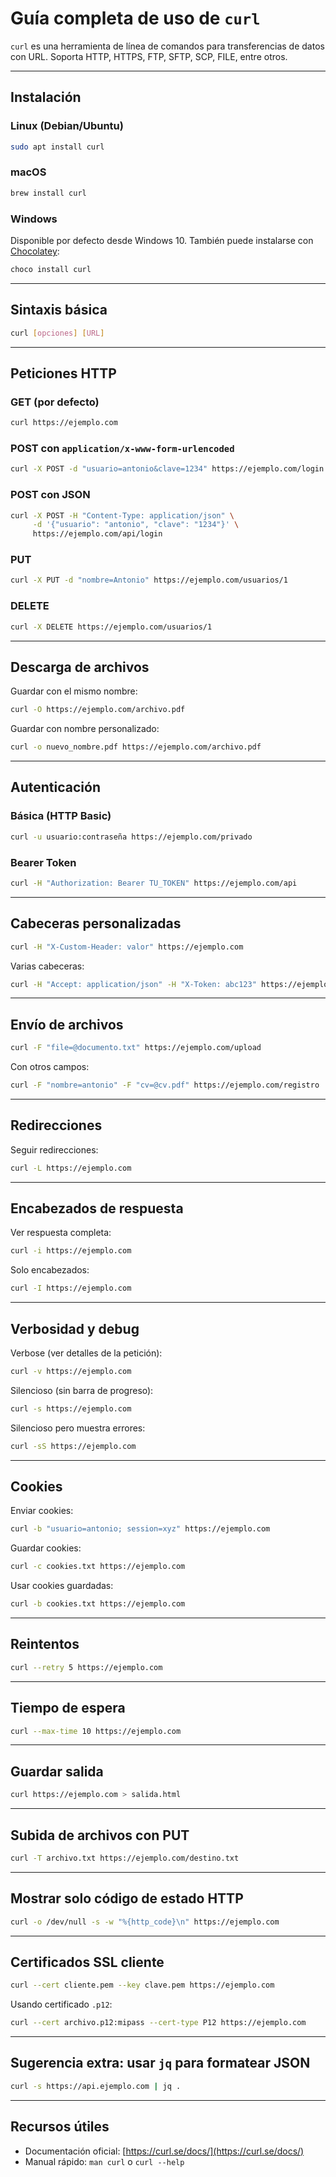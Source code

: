 # Guía completa de uso de `curl`

`curl` es una herramienta de línea de comandos para transferencias de datos con URL. Soporta HTTP, HTTPS, FTP, SFTP, SCP, FILE, entre otros.

---

## Instalación

### Linux (Debian/Ubuntu)
```bash
sudo apt install curl
````

### macOS

```bash
brew install curl
```

### Windows

Disponible por defecto desde Windows 10. También puede instalarse con [Chocolatey](https://chocolatey.org/):

```bash
choco install curl
```

---

## Sintaxis básica

```bash
curl [opciones] [URL]
```

---

## Peticiones HTTP

### GET (por defecto)

```bash
curl https://ejemplo.com
```

### POST con `application/x-www-form-urlencoded`

```bash
curl -X POST -d "usuario=antonio&clave=1234" https://ejemplo.com/login
```

### POST con JSON

```bash
curl -X POST -H "Content-Type: application/json" \
     -d '{"usuario": "antonio", "clave": "1234"}' \
     https://ejemplo.com/api/login
```

### PUT

```bash
curl -X PUT -d "nombre=Antonio" https://ejemplo.com/usuarios/1
```

### DELETE

```bash
curl -X DELETE https://ejemplo.com/usuarios/1
```

---

## Descarga de archivos

Guardar con el mismo nombre:

```bash
curl -O https://ejemplo.com/archivo.pdf
```

Guardar con nombre personalizado:

```bash
curl -o nuevo_nombre.pdf https://ejemplo.com/archivo.pdf
```

---

## Autenticación

### Básica (HTTP Basic)

```bash
curl -u usuario:contraseña https://ejemplo.com/privado
```

### Bearer Token

```bash
curl -H "Authorization: Bearer TU_TOKEN" https://ejemplo.com/api
```

---

## Cabeceras personalizadas

```bash
curl -H "X-Custom-Header: valor" https://ejemplo.com
```

Varias cabeceras:

```bash
curl -H "Accept: application/json" -H "X-Token: abc123" https://ejemplo.com
```

---

## Envío de archivos

```bash
curl -F "file=@documento.txt" https://ejemplo.com/upload
```

Con otros campos:

```bash
curl -F "nombre=antonio" -F "cv=@cv.pdf" https://ejemplo.com/registro
```

---

## Redirecciones

Seguir redirecciones:

```bash
curl -L https://ejemplo.com
```

---

## Encabezados de respuesta

Ver respuesta completa:

```bash
curl -i https://ejemplo.com
```

Solo encabezados:

```bash
curl -I https://ejemplo.com
```

---

## Verbosidad y debug

Verbose (ver detalles de la petición):

```bash
curl -v https://ejemplo.com
```

Silencioso (sin barra de progreso):

```bash
curl -s https://ejemplo.com
```

Silencioso pero muestra errores:

```bash
curl -sS https://ejemplo.com
```

---

## Cookies

Enviar cookies:

```bash
curl -b "usuario=antonio; session=xyz" https://ejemplo.com
```

Guardar cookies:

```bash
curl -c cookies.txt https://ejemplo.com
```

Usar cookies guardadas:

```bash
curl -b cookies.txt https://ejemplo.com
```

---

## Reintentos

```bash
curl --retry 5 https://ejemplo.com
```

---

## Tiempo de espera

```bash
curl --max-time 10 https://ejemplo.com
```

---

## Guardar salida

```bash
curl https://ejemplo.com > salida.html
```

---

## Subida de archivos con PUT

```bash
curl -T archivo.txt https://ejemplo.com/destino.txt
```

---

## Mostrar solo código de estado HTTP

```bash
curl -o /dev/null -s -w "%{http_code}\n" https://ejemplo.com
```

---

## Certificados SSL cliente

```bash
curl --cert cliente.pem --key clave.pem https://ejemplo.com
```

Usando certificado `.p12`:

```bash
curl --cert archivo.p12:mipass --cert-type P12 https://ejemplo.com
```

---

## Sugerencia extra: usar `jq` para formatear JSON

```bash
curl -s https://api.ejemplo.com | jq .
```

---

## Recursos útiles

* Documentación oficial: [https://curl.se/docs/](https://curl.se/docs/)
* Manual rápido: `man curl` o `curl --help`

